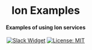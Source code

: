 <h1 align="center">
  <br>
  Ion Examples
  <br>
</h1>
<h4 align="center">Examples of using Ion services</h4>
<p align="center">
  <a href="https://pion.ly/slack"><img src="https://img.shields.io/badge/join-us%20on%20slack-gray.svg?longCache=true&logo=slack&colorB=brightgreen" alt="Slack Widget"></a>
  <a href="LICENSE"><img src="https://img.shields.io/badge/License-MIT-yellow.svg" alt="License: MIT"></a>
</p>
<br>

